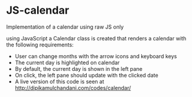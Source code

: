 # JS-calendar
Implementation of a calendar using raw JS only

using JavaScript a Calendar class is created that renders a calendar with the following requirements:

* User can change months with the arrow icons and keyboard keys
* The current day is highlighted on calendar
* By default, the current day is shown in the left pane
* On click, the left pane should update with the clicked date
* A live version of this code is seen at http://dipikamulchandani.com/codes/calendar/
